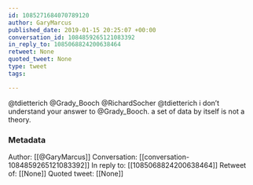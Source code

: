 ```yaml
---
id: 1085271684070789120
author: GaryMarcus
published_date: 2019-01-15 20:25:07 +00:00
conversation_id: 1084859265121083392
in_reply_to: 1085068824200638464
retweet: None
quoted_tweet: None
type: tweet
tags:

---
```


@tdietterich @Grady_Booch @RichardSocher @tdietterich i don’t understand your answer to @Grady_Booch. a set of data by itself is not a theory.

### Metadata

Author: [[@GaryMarcus]]
Conversation: [[conversation-1084859265121083392]]
In reply to: [[1085068824200638464]]
Retweet of: [[None]]
Quoted tweet: [[None]]
